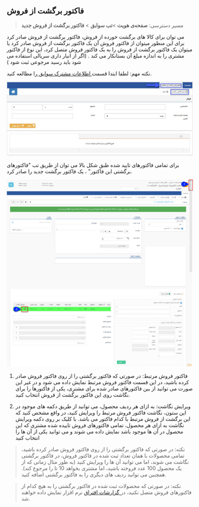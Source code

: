 ﻿## فاکتور برگشت از فروش 

> مسیر دسترسی:  **صفحه‌ی هویت** >**تب سوابق** > **فاکتور برگشت از فروش جدید** 

می توان برای کالا های برگشت خورده از فروش، فاکتور برگشت از فروش صادر کرد برای این منظور میتوان از فاکتور فروش آن یک فاکتور برگشت از فروش صادر کرد یا میتوان یک فاکتور برگشت از فروش را به یک فاکتور فروش متصل کرد، این نوع از فاکتور مشتری را به اندازه مبلغ آن بستانکار می کند . (اگر از انبار داری سریالی استفاده می شود باید رسید مرجوعی ثبت شود )

نکته مهم: لطفا ابتدا قسمت[ اطلاعات مشترک سوابق ](https://github.com/1stco/PayamGostarDocs/blob/master/help%202.5.4/Integrated-bank/Database/Records/Joint-record-information/Joint-record-information.md)را مطالعه کنید.


![](ReturnSaleInvoice1.jpg)

برای تمامی فاکتورهای تایید شده طبق شکل بالا می توان از طریق تب "فاکتورهای برگشتی این فاکتور" ، یک فاکتور برگشت جدید را صادر کرد.

![](ReturnSaleInvoice.jpg)

1. فاکتور فروش مرتبط: در صورتی که فاکتور برگشتی را از روی فاکتور فروش صادر کرده باشید، در این قسمت فاکتور فروش مرتبط نمایش داده می شود و در غیر این صورت می توانید از بین فاکتورهای صادر شده برای مشتری، یکی از فاکتورها را برای نگاشت روی این فاکتور برگشت از فروش انتخاب کنید.

2. ویرایش نگاشت: به ازای هر ردیف محصول، می توانید از طریق دکمه های موجود در این ستون، نگاشت فاکتور فروش مرتبط را ویرایش کنید، در واقع مشخص کنید که این برگشت از فروش مرتبط با کدام فاکتور می باشد. با کلیک بر روی دکمه ویرایش نگاشت به ازای هر محصول، تمامی فاکتورهای فروش تاییده شده مشتری که این محصول در آن ها موجود باشد نمایش داده می شوند و می توانید یکی از آن ها را انتخاب کنید

> نکته: در صورتی که فاکتور برگشتی را از روی فاکتور فروش صادر کرده باشید، تمامی محصولات با همان تعداد ثبت شده در فاکتور فروش، در فاکتور برگشتی نگاشت می شوند، اما می توانید آن ها را ویرایش کنید (به طور مثال زمانی که از یک محصول 100 عدد فروخته باشید، اما مشتری بخواهد 10 تا را مرجوع کند). همچنین می توانید ردیف های دیگری را به فاکتور برگشتی اضافه کنید.

> نکته: در صورتی که محصولات ثبت شده در فاکتور برگشتی را به هیچ کدام از فاکتورهای فروش متصل نکنید، در[ گزارشات افتراق](https://github.com/1stco/PayamGostarDocs/blob/master/help%202.5.4/Management-and-reports/Sales-reports/Differentiation-reports/Differentiation-reports.md) نرم افزار نمایش داده خواهند شد.



